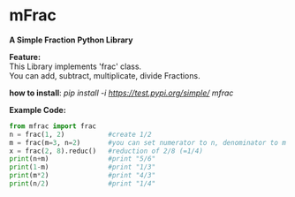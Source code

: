 # mFrac
**A Simple Fraction Python Library**

**Feature:**  
This Library implements 'frac' class.  
You can add, subtract, multiplicate, divide Fractions.

**how to install**: *pip install -i https://test.pypi.org/simple/ mfrac*


**Example Code:**

```python
from mfrac import frac
n = frac(1, 2)           #create 1/2
m = frac(m=3, n=2)       #you can set numerator to n, denominator to m
x = frac(2, 8).reduc()   #reduction of 2/8 (=1/4)
print(n+m)               #print "5/6"
print(1-m)               #print "1/3"
print(m*2)               #print "4/3"
print(n/2)               #print "1/4"
```
